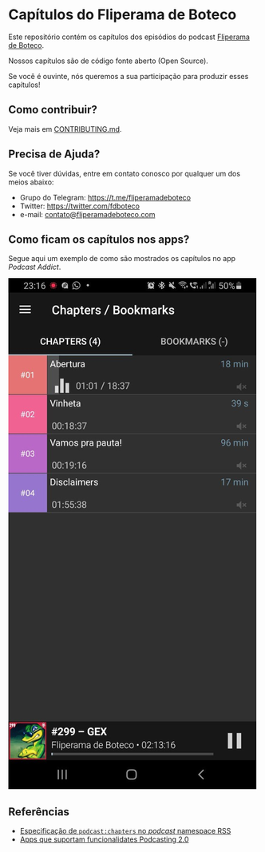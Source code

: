 # Capítulos do Fliperama de Boteco

Este repositório contém os capítulos dos episódios do podcast [Fliperama de Boteco](https://fliperamadeboteco.com/).

Nossos capítulos são de código fonte aberto (Open Source).

Se você é ouvinte, nós queremos a sua participação para produzir esses capítulos!

## Como contribuir?

Veja mais em [CONTRIBUTING.md](./CONTRIBUTING.md).

## Precisa de Ajuda?

Se você tiver dúvidas, entre em contato conosco por qualquer um dos meios abaixo:

- Grupo do Telegram: <https://t.me/fliperamadeboteco>
- Twitter: <https://twitter.com/fdboteco>
- e-mail: <contato@fliperamadeboteco.com>

## Como ficam os capítulos nos apps?

Segue aqui um exemplo de como são mostrados os capítulos no app _Podcast Addict_.

![Captura de tela dos capítulos no app Podcast Addict](./imagens/capitulos-podcast-addict.jpeg)

## Referências

- [Especificação de `podcast:chapters` no _podcast_ namespace RSS](https://github.com/Podcastindex-org/podcast-namespace/blob/main/chapters/jsonChapters.md)
- [Apps que suportam funcionalidates Podcasting 2.0](https://podcastindex.org/apps) 